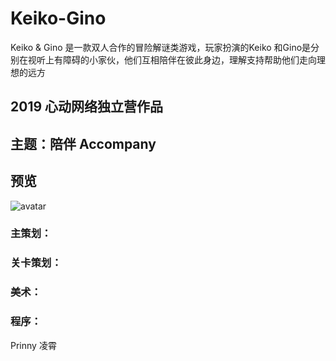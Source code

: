 # Keiko-Gino
Keiko & Gino 是一款双人合作的冒险解谜类游戏，玩家扮演的Keiko 和Gino是分别在视听上有障碍的小家伙，他们互相陪伴在彼此身边，理解支持帮助他们走向理想的远方

## 2019 心动网络独立营作品
## 主题：陪伴 Accompany
## 预览
![avatar](https://img.tapimg.com/market/images/d57bd24dc4c69fbcf0abd98d5f65d3cb.png)
### 主策划：
### 关卡策划：
### 美术：
### 程序：
Prinny 凌霄
